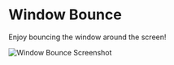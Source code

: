 # Window Bounce

Enjoy bouncing the window around the screen!

![Window Bounce Screenshot](https://i.imgur.com/SHB41fV.jpg)
